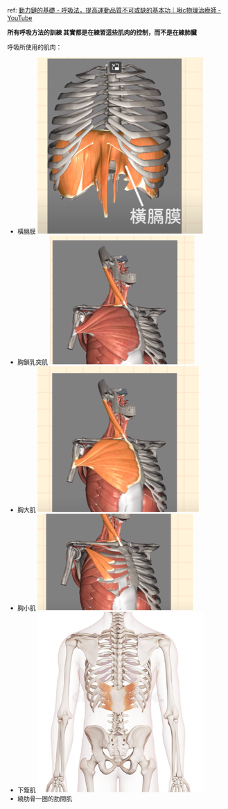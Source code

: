 ref: [動力鏈的基礎 - 呼吸法，提高運動品質不可或缺的基本功｜啾c物理治療師 - YouTube](https://www.youtube.com/watch?v=aU86wIpmgz0&ab_channel=%E5%95%BEc%E7%89%A9%E7%90%86%E6%B2%BB%E7%99%82%E5%B8%AB)

**所有呼吸方法的訓練 其實都是在練習這些肌肉的控制，而不是在練肺臟**

呼吸所使用的肌肉：

- 橫膈膜
![](../../z.Images/Pasted%20image%2020230506141521.png)
- 胸鎖乳突肌
![](../../z.Images/Pasted%20image%2020230506141701.png)
- 胸大肌
![](../../z.Images/Pasted%20image%2020230506141713.png)
- 胸小肌
![](../../z.Images/Pasted%20image%2020230506141730.png)
- 下鉅肌
![](../../z.Images/Pasted%20image%2020230506141946.png)
- 繞肋骨一圈的肋間肌

